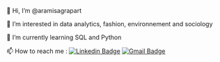 👋 Hi, I’m @aramisagrapart

🌱 I’m interested in data analytics, fashion, environnement and sociology

👀 I’m currently learning SQL and Python

📫 How to reach me : [![Linkedin Badge](https://img.shields.io/badge/-LinkedIn-blue?style=flat-square&logo=Linkedin&logoColor=white&link=https://www.linkedin.com/in/aramis-agrapart/)](https://www.linkedin.com/in/aramis-agrapart/)
[![Gmail Badge](https://img.shields.io/badge/-Gmail-d14836?style=flat-square&logo=Gmail&logoColor=white&link=mail@agrapart.aramis@gmail.com)](mailto:mail@agrapart.aramis@gmail.com)
<!---
AramisAgrapart/AramisAgrapart is a ✨ special ✨ repository because its `README.md` (this file) appears on your GitHub profile.
You can click the Preview link to take a look at your changes.
--->
